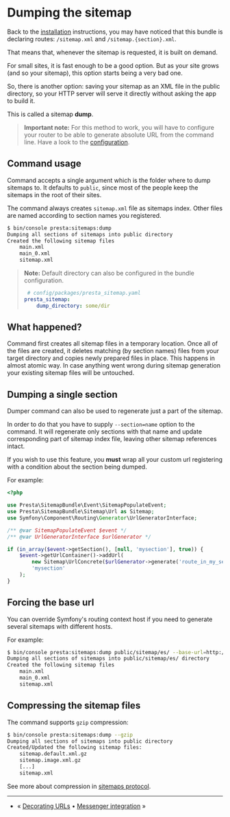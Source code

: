 # Dumping the sitemap

Back to the [installation](1-installation.md) instructions, you may have noticed that this bundle is declaring routes:
`/sitemap.xml` and `/sitemap.{section}.xml`.

That means that, whenever the sitemap is requested, it is built on demand.

For small sites, it is fast enough to be a good option.
But as your site grows (and so your sitemap), this option starts being a very bad one.

So, there is another option: saving your sitemap as an XML file in the public directory, 
so your HTTP server will serve it directly without asking the app to build it.

This is called a sitemap **dump**. 

> **Important note:** For this method to work, 
> you will have to configure your router to be able to generate absolute URL from the command line.
> Have a look to the [configuration](2-configuration.md).


## Command usage

Command accepts a single argument which is the folder where to dump sitemaps to.
It defaults to `public`, since most of the people keep the sitemaps in the root of their sites.

The command always creates `sitemap.xml` file as sitemaps index.
Other files are named according to section names you registered.

```bash
$ bin/console presta:sitemaps:dump
Dumping all sections of sitemaps into public directory
Created the following sitemap files
    main.xml
    main_0.xml
    sitemap.xml
```

> **Note:** Default directory can also be configured in the bundle configuration.
> ```yaml
>  # config/packages/presta_sitemap.yaml
> presta_sitemap:
>     dump_directory: some/dir
> ```



## What happened?

Command first creates all sitemap files in a temporary location.
Once all of the files are created, it deletes matching (by section names) files from your target directory 
and copies newly prepared files in place.
This happens in almost atomic way. 
In case anything went wrong during sitemap generation your existing sitemap files will be untouched.


## Dumping a single section

Dumper command can also be used to regenerate just a part of the sitemap.

In order to do that you have to supply `--section=name` option to the command.
It will regenerate only sections with that name and update corresponding part of sitemap index file, 
leaving other sitemap references intact.

If you wish to use this feature, you **must** wrap all your custom url registering 
with a condition about the section being dumped.

For example:

```php
<?php

use Presta\SitemapBundle\Event\SitemapPopulateEvent;
use Presta\SitemapBundle\Sitemap\Url as Sitemap;
use Symfony\Component\Routing\Generator\UrlGeneratorInterface;

/** @var SitemapPopulateEvent $event */
/** @var UrlGeneratorInterface $urlGenerator */

if (in_array($event->getSection(), [null, 'mysection'], true)) {
    $event->getUrlContainer()->addUrl(
        new Sitemap\UrlConcrete($urlGenerator->generate('route_in_my_section', [], UrlGeneratorInterface::ABSOLUTE_URL)),
        'mysection'
    );
}
```


## Forcing the base url

You can override Symfony's routing context host if you need to generate several sitemaps with different hosts.

For example:

```bash
$ bin/console presta:sitemaps:dump public/sitemap/es/ --base-url=http://es.mysite.com/
Dumping all sections of sitemaps into public/sitemap/es/ directory
Created the following sitemap files
    main.xml
    main_0.xml
    sitemap.xml
```


## Compressing the sitemap files

The command supports `gzip` compression:

```bash
$ bin/console presta:sitemaps:dump --gzip
Dumping all sections of sitemaps into public directory
Created/Updated the following sitemap files:
    sitemap.default.xml.gz
    sitemap.image.xml.gz
    [...]
    sitemap.xml
```

See more about compression in [sitemaps protocol](https://www.sitemaps.org/protocol.html#index).


---

+ « [Decorating URLs](5-decorating-urls.md) • [Messenger integration](7-messenger-integration.md) »
